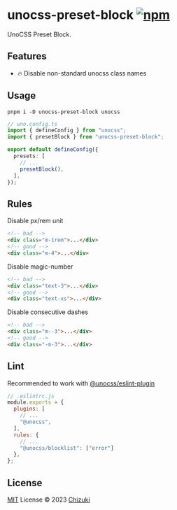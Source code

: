 # unocss-preset-block [![npm](https://img.shields.io/npm/v/unocss-preset-block)](https://npmjs.com/package/unocss-preset-block)

UnoCSS Preset Block.

## Features
- 🔥 Disable non-standard unocss class names

## Usage
```shell
pnpm i -D unocss-preset-block unocss
```

```ts
// uno.config.ts
import { defineConfig } from "unocss";
import { presetBlock } from "unocss-preset-block";

export default defineConfig({
  presets: [
    // ...
    presetBlock(),
  ],
});
```

## Rules
Disable px/rem unit
```html
<!-- bad -->
<div class="m-1rem">...</div>
<!-- good -->
<div class="m-4">...</div>
```
Disable magic-number
```html
<!-- bad -->
<div class="text-3">...</div>
<!-- good -->
<div class="text-xs">...</div>
```
Disable consecutive dashes
```html
<!-- bad -->
<div class="m--3">...</div>
<!-- good -->
<div class="-m-3">...</div>
```

## Lint
Recommended to work with [@unocss/eslint-plugin](https://github.com/unocss/unocss/tree/main/packages/eslint-plugin)

```js
// .eslintrc.js
module.exports = {
  plugins: [
    // ...
    "@unocss",
  ],
  rules: {
    // ...
    "@unocss/blocklist": ["error"]
  },
};
```

## License

[MIT](./LICENSE) License © 2023 [Chizuki](https://github.com/chizukicn)
